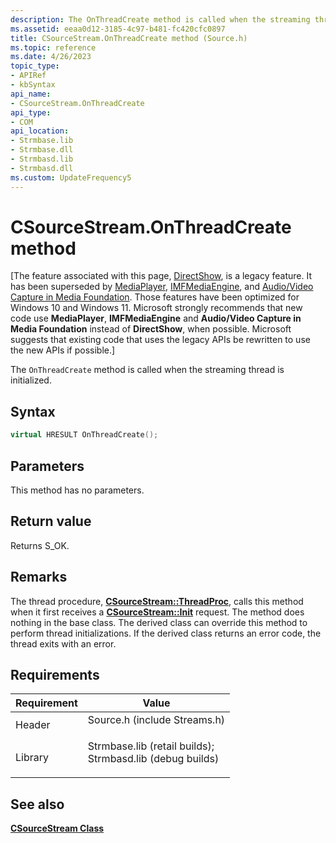 ```yaml
---
description: The OnThreadCreate method is called when the streaming thread is initialized.
ms.assetid: eeaa0d12-3185-4c97-b481-fc420cfc0897
title: CSourceStream.OnThreadCreate method (Source.h)
ms.topic: reference
ms.date: 4/26/2023
topic_type: 
- APIRef
- kbSyntax
api_name: 
- CSourceStream.OnThreadCreate
api_type: 
- COM
api_location: 
- Strmbase.lib
- Strmbase.dll
- Strmbasd.lib
- Strmbasd.dll
ms.custom: UpdateFrequency5
---
```


# CSourceStream.OnThreadCreate method

\[The feature associated with this page, [DirectShow](/windows/win32/directshow/directshow), is a legacy feature. It has been superseded by [MediaPlayer](/uwp/api/Windows.Media.Playback.MediaPlayer), [IMFMediaEngine](/windows/win32/api/mfmediaengine/nn-mfmediaengine-imfmediaengine), and [Audio/Video Capture in Media Foundation](windows/win32/medfound/audio-video-capture-in-media-foundation). Those features have been optimized for Windows 10 and Windows 11. Microsoft strongly recommends that new code use **MediaPlayer**, **IMFMediaEngine** and **Audio/Video Capture in Media Foundation** instead of **DirectShow**, when possible. Microsoft suggests that existing code that uses the legacy APIs be rewritten to use the new APIs if possible.\]

The `OnThreadCreate` method is called when the streaming thread is initialized.

## Syntax


```C++
virtual HRESULT OnThreadCreate();
```



## Parameters

This method has no parameters.

## Return value

Returns S\_OK.

## Remarks

The thread procedure, [**CSourceStream::ThreadProc**](csourcestream-threadproc.md), calls this method when it first receives a [**CSourceStream::Init**](csourcestream-init.md) request. The method does nothing in the base class. The derived class can override this method to perform thread initializations. If the derived class returns an error code, the thread exits with an error.

## Requirements



| Requirement | Value |
|--------------------|--------------------------------------------------------------------------------------------------------------------------------------------------------------------------------------------|
| Header<br/>  | <dl> <dt>Source.h (include Streams.h)</dt> </dl>                                                                                    |
| Library<br/> | <dl> <dt>Strmbase.lib (retail builds); </dt> <dt>Strmbasd.lib (debug builds)</dt> </dl> |



## See also

<dl> <dt>

[**CSourceStream Class**](csourcestream.md)
</dt> </dl>

 

 




